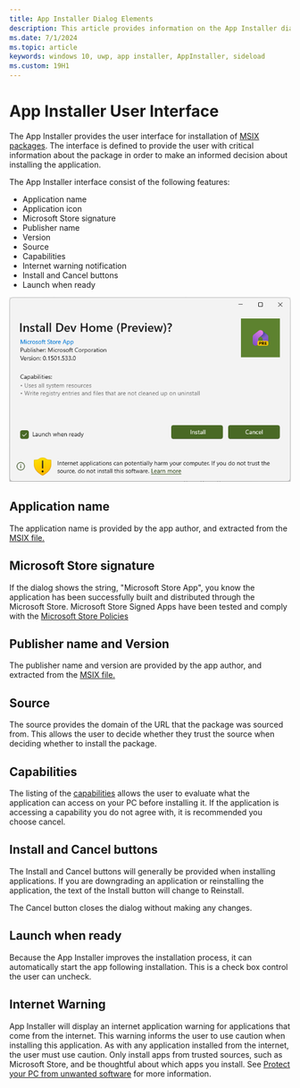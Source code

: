 ```yaml
---
title: App Installer Dialog Elements
description: This article provides information on the App Installer dialog.
ms.date: 7/1/2024
ms.topic: article
keywords: windows 10, uwp, app installer, AppInstaller, sideload
ms.custom: 19H1
---
```


# App Installer User Interface
The App Installer provides the user interface for installation of [MSIX packages](/windows/msix/overview). The interface is defined to provide the user with critical information about the package in order to make an informed decision about installing the application.

The App Installer interface consist of the following features:

* Application name
* Application icon
* Microsoft Store signature
* Publisher name
* Version
* Source
* Capabilities
* Internet warning notification
* Install and Cancel buttons
* Launch when ready

![Smart Dialog](./images/app-installer-ui-dialog.png)

## Application name
The application name is provided by the app author, and extracted from the [MSIX file.](/windows/msix/overview)

## Microsoft Store signature
If the dialog shows the string, "Microsoft Store App", you know the application has been successfully built and distributed through the Microsoft Store. Microsoft Store Signed Apps have been tested and comply with the [Microsoft Store Policies](/windows/apps/publish/store-policies)

## Publisher name and Version
The publisher name and version are provided by the app author, and extracted from the [MSIX file.](/windows/msix/overview)

## Source

The source provides the domain of the URL that the package was sourced from. This allows the user to decide whether they trust the source when deciding whether to install the package.

## Capabilities
The listing of the [capabilities](/windows/uwp/packaging/app-capability-declarations) allows the user to evaluate what the application can access on your PC before installing it. If the application is accessing a capability you do not agree with, it is recommended you choose cancel.

## Install and Cancel buttons

The Install and Cancel buttons will generally be provided when installing applications. If you are downgrading an application or reinstalling the application, the text of the Install button will change to Reinstall.

The Cancel button closes the dialog without making any changes.

## Launch when ready

Because the App Installer improves the installation process, it can automatically start the app following installation. This is a check box control the user can uncheck.

## Internet Warning

App Installer will display an internet application warning for applications that come from the internet. This warning informs the user to use caution when installing this application. As with any application installed from the internet, the user must use caution. Only install apps from trusted sources, such as Microsoft Store, and be thoughtful about which apps you install. 
See [Protect your PC from unwanted software](https://support.microsoft.com/windows/protect-your-pc-from-unwanted-software-074a2d74-02db-03dd-8340-9e1822377856) for more information.




